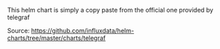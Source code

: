 This helm chart is simply a copy paste from the official one provided by telegraf 

Source: https://github.com/influxdata/helm-charts/tree/master/charts/telegraf